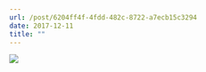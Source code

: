 ```yaml
---
url: /post/6204ff4f-4fdd-482c-8722-a7ecb15c3294
date: 2017-12-11
title: ""
---
```


<img class="img-fluid" img src="/62bbb06e9b.jpg" />